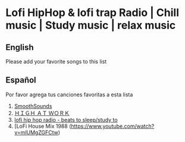 ﻿# Lofi HipHop & lofi trap Radio | Chill music | Study music | relax music

## English
Please add your favorite songs to this list 

## Español
Por favor agrega tus canciones favoritas a esta lista

1. [SmoothSounds](https://www.youtube.com/watch?v=8Phpz8UHC4U)
2. [ＨＩＧＨ ＡＴ ＷＯＲＫ ](https://www.youtube.com/watch?v=guxOWq0kDLs)
4. [lofi hip hop radio - beats to sleep/study to](https://www.youtube.com/watch?v=GEKY86GGYso)
5. [LoFi House Mix 1988  (https://www.youtube.com/watch?v=mlUMgZGFCtw)

